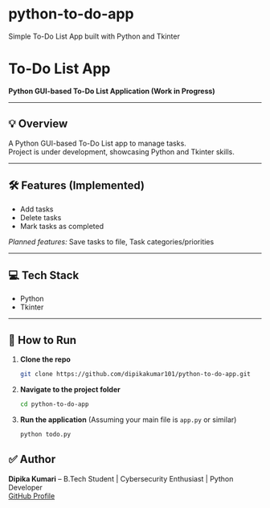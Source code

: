 # python-to-do-app
Simple To-Do List App built with Python and Tkinter
# To-Do List App

**Python GUI-based To-Do List Application (Work in Progress)**

---

## 💡 Overview
A Python GUI-based To-Do List app to manage tasks.  
Project is under development, showcasing Python and Tkinter skills.

---

## 🛠 Features (Implemented)
- Add tasks  
- Delete tasks  
- Mark tasks as completed  

*Planned features:* Save tasks to file, Task categories/priorities

---

## 💻 Tech Stack
- Python  
- Tkinter

---

## 🚀 How to Run
1.  **Clone the repo**
    ```bash
    git clone https://github.com/dipikakumar101/python-to-do-app.git
    ```
2.  **Navigate to the project folder**
    ```bash
    cd python-to-do-app
    ```
3.  **Run the application** (Assuming your main file is `app.py` or similar)
    ```bash
    python todo.py
    ```

 ## ✅ Author
**Dipika Kumari** – B.Tech Student | Cybersecurity Enthusiast | Python Developer  
[GitHub Profile](https://github.com/dipikakumar101)
